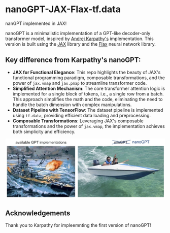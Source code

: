 
# nanoGPT-JAX-Flax-tf.data
nanGPT implemented in JAX!

nanoGPT is a minimalistic implementation of a GPT-like decoder-only transformer model, inspired by [Andrej Karpathy's](https://github.com/karpathy/nanoGPT) implementation. This version is built using the [JAX](https://github.com/google/jax) library and the [Flax](https://github.com/google/flax) neural network library.

## Key difference from Karpathy's nanoGPT:
- **JAX for Functional Elegance**: This repo highlights the beauty of JAX's functional programming paradigm, composable transformations, and the power of `jax.vmap` and `jax.pmap` to streamline transformer code. 
- **Simplified Attention Mechanism**: The core transformer attention logic is implemented for a single block of tokens, i.e., a single row from a batch. This approach simplifies the math and the code, eliminating the need to handle the batch dimension with complex manipulations.
- **Dataset Pipeline with TensorFlow**: The dataset pipeline is implemented using `tf.data`, providing efficient data loading and preprocessing.
- **Composable Transformations**: Leveraging JAX's composable transformations and the power of `jax.vmap`, the implementation achieves both simplicity and efficiency.

![nanoGPT](assets/nanogpt.jpg)


## Acknowledgements

Thank you to Karpathy for impleemnting the first version of nanoGPT!
